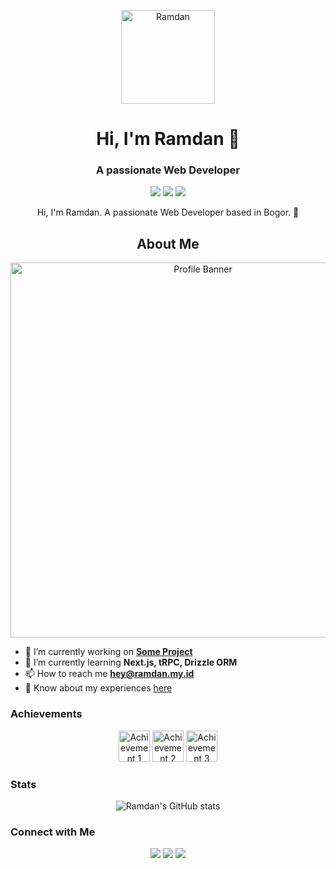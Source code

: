 <!-- Your Profile Avatar -->
<p align="center">
  <img src="path/to/your/avatar.png" width="150" height="150" alt="Ramdan"/>
</p>

<h1 align="center">Hi, I'm Ramdan 👋</h1>
<h3 align="center">A passionate Web Developer</h3>

<p align="center">
  <a href="https://linkedin.com/in/onlyramdan"><img src="https://img.shields.io/badge/-LinkedIn-0077B5?logo=linkedin&logoColor=white" /></a>
  <a href="https://instagram.com/onlyramdan"><img src="https://img.shields.io/badge/-Instagram-E4405F?logo=instagram&logoColor=white" /></a>
  <a href="https://medium.com/@onlyramdanbelajar"><img src="https://img.shields.io/badge/-Medium-000000?logo=medium&logoColor=white" /> </a>
</p>

<p align="center">
  Hi, I'm Ramdan. A passionate Web Developer based in Bogor. 📍
</p>

<h2 align="center">About Me</h2>
<p align="center">
  <img src="path/to/your/profile-banner.png" width="600" alt="Profile Banner"/>
</p>

- 🔭 I’m currently working on **[Some Project](#)**
- 🌱 I’m currently learning **Next.js, tRPC, Drizzle ORM**
- 📫 How to reach me **hey@ramdan.my.id**
- 📄 Know about my experiences [here](https://ramdan.my.id)

### Achievements

<p align="center">
  <img src="path/to/achievement1.png" width="50" height="50" alt="Achievement 1"/>
  <img src="path/to/achievement2.png" width="50" height="50" alt="Achievement 2"/>
  <img src="path/to/achievement3.png" width="50" height="50" alt="Achievement 3"/>
</p>

### Stats

<p align="center">
  <img src="https://github-readme-stats.vercel.app/api?username=ramdan&show_icons=true&theme=dark" alt="Ramdan's GitHub stats" />
</p>

### Connect with Me

<p align="center">
  <a href="https://linkedin.com/in/ramdan"><img src="https://img.shields.io/badge/-LinkedIn-0077B5?logo=linkedin&logoColor=white" /></a>
  <a href="https://instagram.com/ramdan"><img src="https://img.shields.io/badge/-Instagram-E4405F?logo=instagram&logoColor=white" /></a>
  <a href="https://dribbble.com/ramdan"><img src="https://img.shields.io/badge/-Dribbble-EA4C89?logo=dribbble&logoColor=white" /></a>
</p>
